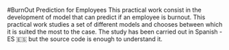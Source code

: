 #BurnOut Prediction for Employees
This practical work consist in the development of model that can predict if an employee is burnout. This practical work studies a set of different models and chooses between which it is suited the most to the case. The study has been carried out in Spanish - ES 🇪🇸 but the source code is enough to understand it.
